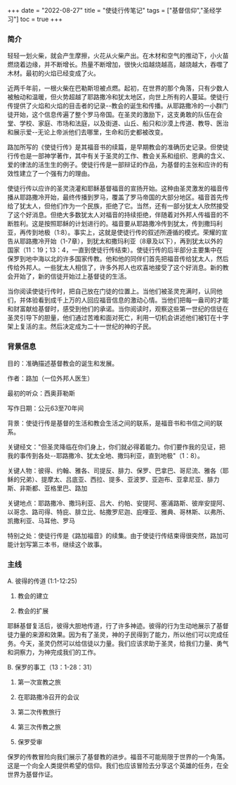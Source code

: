 +++ 
date = "2022-08-27"
title = "使徒行传笔记"
tags = ["基督信仰","圣经学习"]
toc = true
+++

### 简介

轻轻一划火柴，就会产生摩擦，火花从火柴产出。在木材和空气的推动下，小火苗燃烧着边缘，并不断增长。热量不断增加，很快火焰越烧越高，越烧越大，吞噬了木材。最初的火焰已经变成了火。

近两千年前，一根火柴在巴勒斯坦被点燃。起初，在世界的那个角落，只有少数人被触动和温暖，但火势超越了耶路撒冷和犹太地区，向世上所有的人蔓延。使徒行传提供了火焰和火焰的目击者的记录--教会的诞生和传播。从耶路撒冷的一小群门徒开始，这个信息传遍了整个罗马帝国。在圣灵的激励下，这支勇敢的队伍在会堂、学校、家庭、市场和法庭，以及街道、山丘、船只和沙漠上传道、教导、医治和展示爱--无论上帝派他们去哪里，生命和历史都被改变。

路加所写的《使徒行传》是其福音书的续篇，是早期教会的准确历史记录。但使徒行传也是一部神学著作，其中有关于圣灵的工作、教会关系和组织、恩典的含义、爱的律法的活生生的例子。使徒行传是一部辩证的作品，为基督的主张和应许的有效性建立了一个强有力的理由。

使徒行传以应许的圣灵浇灌和耶稣基督福音的宣扬开始。这种由圣灵激发的福音传播从耶路撒冷开始，最终传播到罗马，覆盖了罗马帝国的大部分地区。福音首先传给了犹太人，但他们作为一个民族，拒绝了它。当然，还有一部分犹太人欣然接受了这个好消息。但绝大多数犹太人对福音的持续拒绝，伴随着对外邦人传福音的不断胜利。这是按照耶稣的计划进行的。福音要从耶路撒冷传到犹太，传到撒玛利亚，再传到地极（1:8）。事实上，这就是使徒行传的叙述所遵循的模式。荣耀的宣告从耶路撒冷开始（1-7章），到犹太和撒玛利亚（8章及以下），再到犹太以外的国家（11：19；13：4，一直到使徒行传结束）。使徒行传的后半部分主要集中在保罗到地中海以北的许多国家传教。他和他的同伴们首先把福音传给犹太人，然后传给外邦人。一些犹太人相信了，许多外邦人也欢喜地接受了这个好消息。新的教会开始了，新的信徒开始过上基督徒的生活。

当你阅读使徒行传时，把自己放在门徒的位置上。当他们被圣灵充满时，认同他们，并体验看到成千上万的人回应福音信息的激动心情。当他们把每一盎司的才能和财富献给基督时，感受到他们的承诺。当你阅读时，观察这些第一世纪的信徒在圣灵引导下的胆量，他们通过苦难和面对死亡，利用一切机会讲述他们被钉在十字架上复活的主。然后决定成为二十一世纪的神的子民。

### 背景信息

目的：准确描述基督教会的诞生和发展。

作者：路加（一位外邦人医生）

最初的听众：西奥菲勒斯

写作日期：公元63至70年间

背景：使徒行传是基督的生活和教会生活之间的联系，是福音书和书信之间的联系。

关键经文："但圣灵降临在你们身上，你们就必得着能力。你们要作我的见证，把我的事传到各处--耶路撒冷、犹太全地、撒玛利亚，直到地极"（1：8）。

关键人物：彼得、约翰、雅各、司提反、腓力、保罗、巴拿巴、哥尼流、雅各（耶稣的兄弟）、提摩太、吕底亚、西拉、提多、亚波罗、亚迦布、亚拿尼亚、腓力斯、非斯都、亚格里巴、路加

关键地点：耶路撒冷、撒玛利亚、吕大、约帕、安提阿、塞浦路斯、彼岸安提阿、以哥念、路司得、特庇、腓立比、帖撒罗尼迦、庇哩亚、雅典、哥林斯、以弗所、凯撒利亚、马耳他、罗马

特别之处：使徒行传是《路加福音》的续集。由于使徒行传结束得很突然，路加可能计划写第三本书，继续这个故事。

### 主线


A. 彼得的传道 (1:1-12:25)

1. 教会的建立

2. 教会的扩展

耶稣基督复活后，彼得大胆地传道，行了许多神迹。彼得的行为生动地展示了基督徒力量的来源和效果。因为有了圣灵，神的子民得到了能力，所以他们可以完成任务。今天，圣灵仍然可以给信徒以力量。我们应该求助于圣灵，给我们力量、勇气和洞察力，为神完成我们的工作。

B. 保罗的事工（13：1-28：31）

1. 第一次宣教之旅

2. 在耶路撒冷召开的会议

3. 第二次传教旅行

4. 第三次传教之旅

5. 保罗受审

保罗的传教冒险向我们展示了基督教的进步。福音不可能局限于世界的一个角落。这是一个向全人类提供希望的信仰。我们也应该冒险去分享这个英雄的任务，在全世界为基督作证。